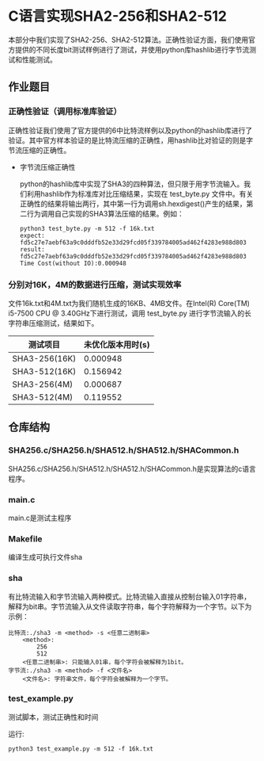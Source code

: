 # C语言实现SHA2-256和SHA2-512

本部分中我们实现了SHA2-256、SHA2-512算法。正确性验证方面，我们使用官方提供的不同长度bit测试样例进行了测试，并使用python库hashlib进行字节流测试和性能测试。

## 作业题目

### 正确性验证（调用标准库验证）

正确性验证我们使用了官方提供的6中比特流样例以及python的hashlib库进行了验证。其中官方样本验证的是比特流压缩的正确性，用hashlib比对验证的则是字节流压缩的正确性。


- 字节流压缩正确性
  
  python的hashlib库中实现了SHA3的四种算法，但只限于用字节流输入。我们利用hashlib作为标准库对比压缩结果，实现在 test_byte.py 文件中。有关正确性的结果将输出两行，其中第一行为调用sh.hexdigest()产生的结果，第二行为调用自己实现的SHA3算法压缩的结果。例如：

    ```
    python3 test_byte.py -m 512 -f 16k.txt
    expect: fd5c27e7aebf63a9c0dddfb52e33d29fcd05f339784005ad462f4283e988d803
    result: fd5c27e7aebf63a9c0dddfb52e33d29fcd05f339784005ad462f4283e988d803
    Time Cost(without IO):0.000948
    ```


### 分别对16K，4M的数据进行压缩，测试实现效率

文件16k.txt和4M.txt为我们随机生成的16KB、4MB文件。在Intel(R) Core(TM) i5-7500 CPU @ 3.40GHz下进行测试，调用 test_byte.py 进行字节流输入的长字符串压缩测试，结果如下。

| 测试项目     | 未优化版本用时(s) |
| ----------- | ----------- |
| SHA3-256(16K)    | 0.000948 | 
| SHA3-512(16K)    | 0.156942 | 
| SHA3-256(4M)    | 0.000687 | 
| SHA3-512(4M)    | 0.119552 | 

## 仓库结构

### SHA256.c/SHA256.h/SHA512.h/SHA512.h/SHACommon.h

SHA256.c/SHA256.h/SHA512.h/SHA512.h/SHACommon.h是实现算法的c语言程序。

### main.c

main.c是测试主程序

### Makefile

编译生成可执行文件sha

### sha

有比特流输入和字节流输入两种模式。比特流输入直接从控制台输入01字符串，解释为bit串。字节流输入从文件读取字符串，每个字符解释为一个字节。以下为示例：

    比特流:./sha3 -m <method> -s <任意二进制串>
        <method>: 
            256 
            512
        <任意二进制串>: 只能输入01串，每个字符会被解释为1bit。
    字节流:./sha3 -m <method> -f <文件名>
        <文件名>: 字符串文件，每个字符会被解释为一个字节。

### test_example.py

测试脚本，测试正确性和时间

运行: 
    
    python3 test_example.py -m 512 -f 16k.txt

